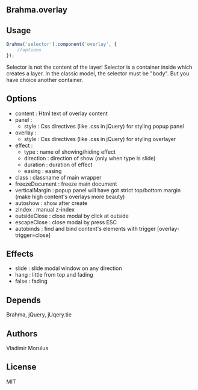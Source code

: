 Brahma.overlay
---
## Usage
```javascript
Brahma('selector').component('overlay', {
	//options
});
```
Selector is not the content of the layer! Selector is a container inside which creates a layer. In the classic model, the selector must be "body". But you have choice another container.

## Options
- content : Html text of overlay content
- panel : 
	- style : Css directives (like .css in jQuery) for styling popup panel
- overlay : 
	- style : Css directives (like .css in jQuery) for styling overlayer
- effect : 
	- type : name of showing/hiding effect
	- direction : direction of show (only when type is slide)
	- duration : duration of effect
	- easing : easing
- class : classname of main wrapper
- freezeDocument : freeze main document
- verticalMargin : popup panel will have got strict top/bottom margin (make high content's overlays more beauty)
- autoshow : show after create
- zIndex : manual z-index
- outsideClose : close modal by click at outside
- escapeClose : close modal by press ESC
- autobinds : find and bind content's elements with trigger [overlay-trigger=close]

## Effects
- slide : slide modal window on any direction
- hang : little from top and fading
- false : fading

## Depends
Brahma, jQuery, jUqery.tie

## Authors
Vladimir Morulus

## License
MIT 
